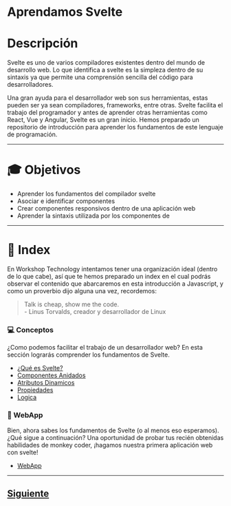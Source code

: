 # Aprendamos Svelte


# Descripción
Svelte es uno de varios compiladores existentes dentro del mundo de desarrollo web. Lo que identifica a svelte es la simpleza dentro de su sintaxis ya que permite una comprensión sencilla del código para desarrolladores.

Una gran ayuda para el desarrollador web son sus herramientas, estas pueden ser ya sean compiladores, frameworks, entre otras. Svelte facilita el trabajo del programador y antes de aprender otras herramientas como React, Vue y Angular, Svelte es un gran inicio. Hemos preparado un repositorio de introducción para aprender los fundamentos de este lenguaje de programación.

___
# :mortar_board: Objetivos
* Aprender los fundamentos del compilador svelte
* Asociar e identificar componentes
* Crear componentes responsivos dentro de una aplicación web
* Aprender la sintaxis utilizada por los componentes de 
___
# :page_with_curl: Index
En Workshop Technology intentamos tener una organización ideal (dentro de lo que cabe), así que te hemos preparado un index en el cual podrás observar el contenido que abarcaremos en esta introducción a Javascript, y como un proverbio dijo alguna una vez, recordemos:
> Talk is cheap, show me the code.
> <br>- Linus Torvalds, creador y desarrollador de Linux

### :computer: Conceptos
¿Como podemos facilitar el trabajo de un desarrollador web? En esta sección lograrás comprender los fundamentos de Svelte.
* [¿Qué es Svelte?](https://github.com/WorkshopTechnology/Materiales/blob/master/Talleres/Svelte/2.-queEsSvelte.md)
* [Componentes Anidados](https://github.com/WorkshopTechnology/Materiales/blob/master/Talleres/Svelte/3.-nestedComponents.md)
* [Atributos Dinamicos](https://github.com/WorkshopTechnology/Materiales/blob/master/Talleres/Svelte/4.-atributosDinamicos.md)
* [Propiedades](https://github.com/WorkshopTechnology/Materiales/blob/master/Talleres/Svelte/5.-props.md)
* [Logica](https://github.com/WorkshopTechnology/Materiales/blob/master/Talleres/Svelte/6.-Logic.md)

### :running: WebApp
Bien, ahora sabes los fundamentos de Svelte (o al menos eso esperamos). ¿Qué sigue a continuación? Una oportunidad de probar
tus recién obtenidas habilidades de monkey coder, ¡hagamos nuestra primera aplicación web con svelte!
* [WebApp](https://github.com/WorkshopTechnology/Materiales/blob/master/Talleres/Svelte/7.-webApp.md)
___

## [Siguiente](https://github.com/WorkshopTechnology/Materiales/blob/master/Talleres/Svelte/2.-queEsSvelte.md)
